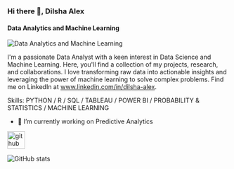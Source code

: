 ### Hi there 👋, Dilsha Alex
#### Data Analytics and Machine Learning
![Data Analytics and Machine Learning](https://media.licdn.com/dms/image/C4E16AQGjZS15V9pbVw/profile-displaybackgroundimage-shrink_350_1400/0/1657106855633?e=1721865600&v=beta&t=n2B-s_Idqhy4RTqNAj0HItfU6lM8yG4esnP3pnWxrvU)

I'm a passionate Data Analyst with a keen interest in Data Science and Machine Learning. Here, you'll find a collection of my projects, research, and collaborations. I love transforming raw data into actionable insights and leveraging the power of machine learning to solve complex problems. Find me on LinkedIn at www.linkedin.com/in/dilsha-alex.

Skills: PYTHON / R / SQL / TABLEAU / POWER BI / PROBABILITY & STATISTICS / MACHINE LEARNING

- 🔭 I’m currently working on Predictive Analytics 


[<img src='https://cdn.jsdelivr.net/npm/simple-icons@3.0.1/icons/github.svg' alt='github' height='40'>](https://github.com/Dilsha-Alex)  

![GitHub stats](https://github-readme-stats.vercel.app/api?username=Dilsha-Alex&show_icons=true)  

